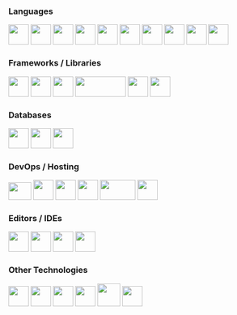 <h3 align="left">Languages</h3>
<p>          
            <img width="40" height="40" src="https://cdn.jsdelivr.net/gh/devicons/devicon/icons/csharp/csharp-plain.svg" />       
            <img width="40" height="40" src="https://cdn.jsdelivr.net/gh/devicons/devicon/icons/java/java-original.svg" /> 
            <img width="40" height="40" src="https://cdn.jsdelivr.net/gh/devicons/devicon/icons/dart/dart-original.svg" />   
            <img width="40" height="40" src="https://cdn.jsdelivr.net/gh/devicons/devicon/icons/cplusplus/cplusplus-plain.svg" />  
            <img width="40" height="40" src="https://cdn.jsdelivr.net/gh/devicons/devicon/icons/python/python-original.svg" />  
            <img width="40" height="40" src="https://cdn.jsdelivr.net/gh/devicons/devicon/icons/c/c-plain.svg" />          
            <img width="40" height="40" src="https://cdn.jsdelivr.net/gh/devicons/devicon/icons/html5/html5-plain-wordmark.svg" />
            <img width="40" height="40" src="https://cdn.jsdelivr.net/gh/devicons/devicon/icons/css3/css3-plain-wordmark.svg" />         
            <img width="40" height="40" src="https://cdn.jsdelivr.net/gh/devicons/devicon/icons/javascript/javascript-plain.svg" />       
            <img width="40" height="40" src="https://cdn.jsdelivr.net/gh/devicons/devicon/icons/sass/sass-original.svg" />                           
</p>
<h3 align="left">Frameworks / Libraries</h3>
<p>           
            <img width="40" height="40" src="https://cdn.jsdelivr.net/gh/devicons/devicon/icons/dot-net/dot-net-plain-wordmark.svg" />          
            <img width="40" height="40" src="https://global.discourse-cdn.com/standard17/uploads/threejs/optimized/2X/e/e4f86d2200d2d35c30f7b1494e96b9595ebc2751_2_496x500.png" />           
            <img width="40" height="40" src="https://cdn.jsdelivr.net/gh/devicons/devicon/icons/angularjs/angularjs-original.svg" />
            <img width="100" height="40" src="https://static.slid.es/reveal/logo-v1/reveal-white-text.svg" />       
            <img width="40" height="40" src="https://cdn.jsdelivr.net/gh/devicons/devicon/icons/flutter/flutter-original.svg" /> 
            <img width="40" height="40" src="https://cdn.jsdelivr.net/gh/devicons/devicon/icons/react/react-original-wordmark.svg" />   
</p>
<h3 align="left">Databases</h3>
<p>
            <img width="40" height="40" src="https://cdn.jsdelivr.net/gh/devicons/devicon/icons/firebase/firebase-plain-wordmark.svg" />
            <img width="40" height="40" src="https://cdn.jsdelivr.net/gh/devicons/devicon/icons/mysql/mysql-original.svg" />
            <img width="40" height="40" src="https://azurecomcdn.azureedge.net/cvt-ffeb70ec274b24d42faa2ef66e67c256a878fdd4efa9e63641b8820e633ea0cf/svg/azure-sql-database.svg"/>
</p>
<h3 align="left">DevOps / Hosting</h3>
<p>
            <img width="45" height="35" src="https://phoenixnap.com/wp-content/uploads/2017/11/aws_logo_smile_white-250x163.png" />                  
            <img width="40" height="40" src="https://cdn.jsdelivr.net/gh/devicons/devicon/icons/azure/azure-original.svg" />       
            <img width="40" height="40" src="https://cdn.jsdelivr.net/gh/devicons/devicon/icons/googlecloud/googlecloud-original.svg" />
            <img width="40" height="40" src="https://cdn.jsdelivr.net/gh/devicons/devicon/icons/heroku/heroku-plain-wordmark.svg" />  
            <img width="70" height="40" src="https://pages.github.com/images/logo.svg"/>
            <img width="40" height="40" src="https://cdn.freebiesupply.com/logos/large/2x/netlify-logo-png-transparent.png" />           
</p>
<h3 align="left">Editors / IDEs</h3>
<p>         
            <img width="40" height="40" src="https://cdn.jsdelivr.net/gh/devicons/devicon/icons/visualstudio/visualstudio-plain.svg" />
            <img width="40" height="40" src="https://cdn.jsdelivr.net/gh/devicons/devicon/icons/vscode/vscode-original.svg" /> 
            <img width="40" height="40" src="https://icons.iconarchive.com/icons/papirus-team/papirus-apps/256/eclipse-icon.png">
            <img width="40" height="40" src="https://netbeans.apache.org/images/apache-netbeans.svg">
 </p> 
 <h3 align="left">Other Technologies</h3>
 <p>
            <img width="40" height="40" src="https://www.icons101.com/icons/29/Malismus_20_by_Xtaehl/128/unity.png" />
            <img width="40" height="40" src="https://dradisframework.com/images/integrations/deployment/virtualbox.png">    
            <img width="40" height="40" src="https://cdn.jsdelivr.net/gh/devicons/devicon/icons/docker/docker-plain-wordmark.svg" />       
            <img width="40" height="40" src="https://cdn.jsdelivr.net/gh/devicons/devicon/icons/tomcat/tomcat-original.svg" />      
            <img width="45" height="45" src="https://cdn.jsdelivr.net/gh/devicons/devicon/icons/git/git-plain-wordmark.svg" />   
            <img width="40" height="40" src="https://cdn.jsdelivr.net/gh/devicons/devicon/icons/terraform/terraform-original.svg" />
 </p>
 
       
